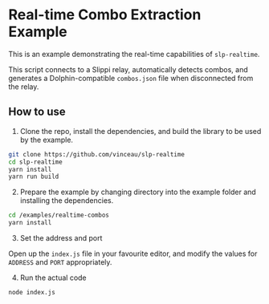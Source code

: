 # Real-time Combo Extraction Example

This is an example demonstrating the real-time capabilities of `slp-realtime`.

This script connects to a Slippi relay, automatically detects combos,
and generates a Dolphin-compatible `combos.json` file when disconnected
from the relay.

## How to use

1. Clone the repo, install the dependencies, and build the library to be used by the example.

```bash
git clone https://github.com/vinceau/slp-realtime
cd slp-realtime
yarn install
yarn run build
```

2. Prepare the example by changing directory into the example folder and installing the dependencies. 

```bash
cd /examples/realtime-combos
yarn install
```

3. Set the address and port

Open up the `index.js` file in your favourite editor, and modify the values for `ADDRESS` and `PORT` appropriately.

4. Run the actual code

```bash
node index.js
```
